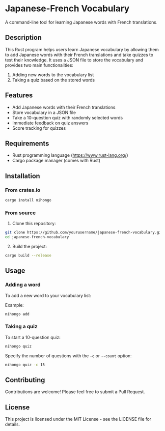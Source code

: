 # Japanese-French Vocabulary

A command-line tool for learning Japanese words with French translations.

## Description

This Rust program helps users learn Japanese vocabulary by allowing them to add Japanese words with their French translations and take quizzes to test their knowledge. It uses a JSON file to store the vocabulary and provides two main functionalities:

1. Adding new words to the vocabulary list
2. Taking a quiz based on the stored words

## Features

- Add Japanese words with their French translations
- Store vocabulary in a JSON file
- Take a 10-question quiz with randomly selected words
- Immediate feedback on quiz answers
- Score tracking for quizzes

## Requirements

- Rust programming language (https://www.rust-lang.org/)
- Cargo package manager (comes with Rust)

## Installation

### From crates.io

```sh
cargo install nihongo
```

### From source

1. Clone this repository:

```sh
git clone https://github.com/yourusername/japanese-french-vocabulary.git 
cd japanese-french-vocabulary
```

2. Build the project:

```sh
cargo build --release
```

## Usage

### Adding a word

To add a new word to your vocabulary list:

Example:

```sh
nihongo add
```

### Taking a quiz

To start a 10-question quiz:

```sh
nihongo quiz
```

Specify the number of questions with the `-c` or `--count` option:

```sh
nihongo quiz -c 15
```

## Contributing

Contributions are welcome! Please feel free to submit a Pull Request.

## License

This project is licensed under the MIT License - see the LICENSE file for details.
